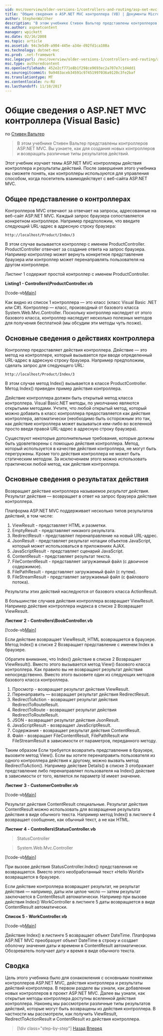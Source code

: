 ```yaml
---
uid: mvc/overview/older-versions-1/controllers-and-routing/asp-net-mvc-controller-overview-vb
title: "Общие сведения о ASP.NET MVC контроллера (VB) | Документы Microsoft"
author: StephenWalther
description: "В этом учебнике Стивен Вальтер представлены контроллеров ASP.NET MVC. Вы узнаете, как для создания новых контроллеров и возвращать различные типы действий res..."
ms.author: aspnetcontent
manager: wpickett
ms.date: 02/16/2008
ms.topic: article
ms.assetid: 94c3e5d9-a904-445e-a34e-d92fd1ca108a
ms.technology: dotnet-mvc
ms.prod: .net-framework
msc.legacyurl: /mvc/overview/older-versions-1/controllers-and-routing/asp-net-mvc-controller-overview-vb
msc.type: authoredcontent
ms.openlocfilehash: 452e2cf771e8b1f298ce9693ec2a707e7c1d4dd1
ms.sourcegitcommit: 9a9483aceb34591c97451997036a9120c3fe2baf
ms.translationtype: MT
ms.contentlocale: ru-RU
ms.lasthandoff: 11/10/2017
---
```

<a name="aspnet-mvc-controller-overview-vb"></a>Общие сведения о ASP.NET MVC контроллера (Visual Basic)
====================
по [Стивен Вальтер](https://github.com/StephenWalther)

> В этом учебнике Стивен Вальтер представлены контроллеров ASP.NET MVC. Вы узнаете, как для создания новых контроллеров и возвращать различные типы результатов действий.


Этот учебник изучает темы ASP.NET MVC контроллеры действия контроллера и результаты действий. После завершения этого учебника вы сможете понять, как контроллеры используются для управления способом, когда посетитель взаимодействует с веб-сайта ASP.NET MVC.

## <a name="understanding-controllers"></a>Общее представление о контроллерах

Контроллеров MVC отвечают за отвечает на запросы, адресованные на веб-сайт ASP.NET MVC. Каждый запрос браузера сопоставляется конкретном контроллере. Например предположим, что введите следующий URL-адрес в адресную строку браузера:

`http://localhost/Product/Index/3`

В этом случае вызывается контроллер с именем ProductController. ProductController отвечает за создание ответа на запрос браузера. Например контроллер может вернуть конкретное представление браузера или контроллер может перенаправлять пользователя на другом контроллере.

Листинг 1 содержит простой контроллер с именем ProductController.

**Listing1 - Controllers\ProductController.vb**

[!code-vb[Main](asp-net-mvc-controller-overview-vb/samples/sample1.vb)]

Как видно из список 1 контроллера — это класс (класс Visual Basic .NET или C#). Контроллер — класс, производный от базового класса System.Web.Mvc.Controller. Поскольку контроллер наследует от этого базового класса, контроллер наследует несколько полезных методов для получения бесплатной (мы обсудим эти методы чуть позже).

## <a name="understanding-controller-actions"></a>Основные сведения о действиях контроллера

Контроллер предоставляет действия контроллера. Действие — это метод на контроллере, который вызывается при вводе определенный URL-адрес в адресную строку браузера. Например предположим, сделать запрос для следующего URL:

`http://localhost/Product/Index/3`

В этом случае метод Index() вызывается в классе ProductController. Метод Index() приведен пример действия контроллера.

Действие контроллера должен быть открытый метод класса контроллера. Visual Basic.NET методы, по умолчанию являются открытыми методами. Учтите, что любой открытый метод, который можно добавить в класс контроллера предоставляется как действия контроллера, автоматически (необходимо быть осторожным это так, как действие контроллера может вызываться кем-либо во вселенной просто введя правой URL-адрес в адресную строку браузера).

Существуют некоторые дополнительные требования, которые должны быть удовлетворены с помощью действия контроллера. Метод, который используется в качестве действия контроллера, не могут быть перегружены. Кроме того действия контроллера не может быть статическим методом. За исключением этого можно использовать практически любой метод, как действия контроллера.

## <a name="understanding-action-results"></a>Основные сведения о результатах действия

Возвращает действие контроллера называемое *результат действия*. Результат действия — возвращает в ответ на запрос браузера действия контроллера.

Платформа ASP.NET MVC поддерживает несколько типов результатов действий, в том числе:

1. ViewResult - представляет HTML и разметки.
2. EmptyResult - представляет никакого результата.
3. RedirectResult - представляет перенаправление на новый URL-адрес.
4. JsonResult - представляет результат нотации объектов JavaScript, который может использоваться в приложениях AJAX.
5. JavaScriptResult - представляет сценарий JavaScript.
6. ContentResult - представляет результат текста.
7. FileContentResult - представляет загружаемый файл (с двоичное содержимое).
8. FilePathResult - представляет загружаемый файл (с путем).
9. FileStreamResult - представляет загружаемый файл (с файлового потока).

Результаты этих действий наследуются от базового класса ActionResult.

В большинстве случаев действия контроллера возвращает ViewResult. Например действие контроллера индекса в списке 2 Возвращает ViewResult.

**Листинг 2 - Controllers\BookController.vb**

[!code-vb[Main](asp-net-mvc-controller-overview-vb/samples/sample2.vb)]

Если действие возвращает ViewResult, HTML возвращается в браузере. Метод Index() в списке 2 Возвращает представление с именем Index в браузере.

Обратите внимание, что Index() действие в списке 2 Возвращает ViewResult(). Вместо этого вызывается метод View() базового класса контроллера. Как правило вы не возвращают результат действия непосредственно. Вместо этого вызовите один из следующих методов базового класса контроллера.

1. Просмотр - возвращает результат действия ViewResult.
2. Перенаправить — возвращает результат действия RedirectResult.
3. RedirectToAction - возвращает результат действия RedirectToRouteResult.
4. RedirectToRoute - возвращает результат действия RedirectToRouteResult.
5. JSON - возвращает результат действия JsonResult.
6. JavaScriptResult - возвращает JavaScriptResult.
7. Содержания - возвращает результат действия ContentResult.
8. Файл - возвращает FileContentResult, FilePathResult или FileStreamResult в зависимости от параметров, переданного методу.

Таким образом Если требуется возвратить представление в браузере, вызовите метод View(). Если вы хотите перенаправить пользователя из одного контроллера действия к другому, можно вызвать метод RedirectToAction(). Например действие Details() в списке 3 отображает представление либо перенаправляет пользователя на Index() действие в зависимости от того, является ли параметр Id имеет значение.

**Листинг 3 - CustomerController.vb**

[!code-vb[Main](asp-net-mvc-controller-overview-vb/samples/sample3.vb)]

Результат действия ContentResult специальные. Результат действия ContentResult можно использовать для возвращения результата действия в виде обычного текста. Например метод Index() в листинге 4 возвращает сообщение, как обычный текст, а не как HTML.

**Листинг 4 - Controllers\StatusController.vb**

> StatusController


> System.Web.Mvc.Controller


[!code-vb[Main](asp-net-mvc-controller-overview-vb/samples/sample4.vb)]

При вызове действия StatusController.Index() представления не возвращается. Вместо этого необработанный текст «Hello World!» возвращается в браузере.

Если действие контроллера возвращает результат, не результат действия — например, даты или целое число — затем результат заключается в ContentResult автоматически. Например при вызове действия Index() WorkController в листинге 5 даты возвращается в виде ContentResult автоматически.

**Список 5 - WorkController.vb**

[!code-vb[Main](asp-net-mvc-controller-overview-vb/samples/sample5.vb)]

Действие Index() в листинге 5 возвращает объект DateTime. Платформа ASP.NET MVC преобразует объект DateTime в строку и создает оболочку значения даты и времени в ContentResult автоматически. Обозреватель получает дату и время в виде обычного текста.

## <a name="summary"></a>Сводка

Цель этого учебника было для ознакомления с основными понятиями контроллеров ASP.NET MVC, действия контроллера и результаты действий контроллера. В первом разделе вы узнали, как добавление новых контроллеров в проект ASP.NET MVC. Далее вы узнали, как открытые методы контроллера доступны вселенной действия контроллера. Наконец мы рассмотрели различные типы результатов действий, которые могут быть возвращены из действия контроллера. В частности мы рассмотрели, как получить ViewResult, RedirectToActionResult и ContentResult из действия контроллера.

>[!div class="step-by-step"]
[Назад](creating-a-custom-route-constraint-cs.md)
[Вперед](creating-custom-routes-vb.md)
